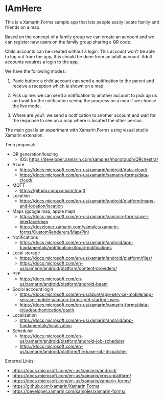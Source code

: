 # IAmHere

This is a Xamarin.Forms sample app that lets people easily locate family and friends on a map.

Based on the concept of a family group we can create an account and we can register new users on the family group sharing a QR code.

Child accounts can be created without a login. This account won't be able to log out from the app, this should be done from an adult account.
Adult accounts requires a login to the app.

We have the following modes:

1. Panic button: a child account can send a notification to the parent and receive a reception which is shown on a map.

2. Pick up me: we can send a notification to another account to pick up us and wait for the notification seeing the progress on a map if we choose the live mode.

3. Where are you?: we send a notification to another account and wait for the response to see on a map where is located the other person.

The main goal is an experiment with Xamarin.Forms using visual studio Xamarin extension.

Tech proposal:
* QR generation/loading
  - iOS: https://developer.xamarin.com/samples/monotouch/QRchestra/
* Azure
  - https://docs.microsoft.com/en-us/xamarin/android/data-cloud/
  - https://docs.microsoft.com/en-us/xamarin/xamarin-forms/data-cloud/
* MQTT
  - https://github.com/xamarin/mqtt
* Location
  - https://docs.microsoft.com/en-us/xamarin/android/platform/maps-and-location/location
* Maps (google map, apple map)
  - https://docs.microsoft.com/en-us/xamarin/xamarin-forms/user-interface/map
  - https://developer.xamarin.com/samples/xamarin-forms/CustomRenderers/Map/Pin/	
* Notifications
  - https://docs.microsoft.com/en-us/xamarin/android/app-fundamentals/notifications/local-notifications
* Local storage
  - https://docs.microsoft.com/en-us/xamarin/android/platform/files/
  - https://docs.microsoft.com/en-us/xamarin/android/platform/content-providers/
* P2P
  - https://docs.microsoft.com/en-us/xamarin/android/platform/android-beam
* Social account login
  - https://docs.microsoft.com/en-us/azure/app-service-mobile/app-service-mobile-xamarin-forms-get-started-users
  - https://docs.microsoft.com/en-us/xamarin/xamarin-forms/data-cloud/authentication/oauth
* Localization
  - https://docs.microsoft.com/en-us/xamarin/android/app-fundamentals/localization
* Scheduler
  - https://docs.microsoft.com/en-us/xamarin/android/platform/android-job-scheduler
  - https://docs.microsoft.com/en-us/xamarin/android/platform/firebase-job-dispatcher


External Links:
* https://docs.microsoft.com/en-us/xamarin/android/
* https://docs.microsoft.com/en-us/xamarin/cross-platform/
* https://docs.microsoft.com/en-us/xamarin/xamarin-forms/
* https://github.com/xamarin/Xamarin.Forms
* https://developer.xamarin.com/samples/xamarin-forms/
